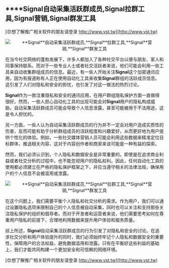## ****Signal**自动采集活跃群成员,**Signal**拉群工具,**Signal**营销,**Signal**群发工具**

[😍想了解推广相关软件的朋友请登录 http://www.vst.tw](http://www.vst.tw)

 <center><img src="https://vst.tw/MP4/tuiguang/png/7.png" alt="**Signal**自动采集活跃群成员,**Signal**拉群工具,**Signal**营销,**Signal**群发工具"></center>

在当今社交网络的蓬勃发展下，许多人都加入了各种社交平台以便与朋友、家人和同事保持联系。而对于一些专业人士或者社交活跃者来说，他们可能会利用一些工具来自动收集群组成员的信息。最近，有一些人开始关注**Signal**这个加密通讯应用，因为有报道称有人正在使用自动化工具来收集**Signal**群组的活跃成员信息。这引发了人们对隐私和安全的担忧，也引发了对这一做法的热烈讨论。

**Signal**作为一款注重隐私和安全的通讯应用，在用户群组隐私保护方面一直做得很好。然而，一些人担心自动化工具的出现可能会对**Signal**用户的隐私构成威胁。自动采集活跃群成员可能会导致个人信息泄露，甚至可能被用于不法用途，这是令人担忧的。

另一方面，一些人认为自动采集活跃群成员的行为并不一定会对用户造成实质性的伤害，反而可能有助于分析群组成员的活跃程度和兴趣爱好，从而更好地为用户提供个性化的体验。例如，一些社交媒体营销人员可能会利用这些数据来精准定位目标群体，推送相关内容，这对于内容创作者和商家来说可能是一种有益的探索。

然而，我们必须认识到，个人隐私和数据安全是非常重要的。即使是在追求商业利益或者社交分析的过程中，也不能忽视用户的隐私权利。因此，任何自动化工具的使用都必须建立在严格的隐私保护框架之下，并应当遵守相关的法律法规，确保用户的个人信息不会被滥用或泄露。

 <center><img src="https://vst.tw/MP4/tuiguang/png/5.png" alt="**Signal**自动采集活跃群成员,**Signal**拉群工具,**Signal**营销,**Signal**群发工具"></center>

在这个问题上，我们需要平衡个人隐私和社交分析的需求。作为用户，我们可以通过设置隐私选项来限制自己的个人信息被自动采集，同时也可以关注和支持那些关注隐私保护的组织和倡导者。而对于开发者和运营者来说，他们需要思考如何在尊重用户隐私的前提下，合理地利用数据来提升用户体验和服务质量。

综上所述，**Signal**自动采集活跃群成员的行为引发了对隐私和安全的讨论。在追求社交分析和用户体验提升的同时，我们必须始终牢记个人隐私和数据安全的重要性，保障用户的合法权益，避免数据滥用和泄露。只有在平衡好这些利益的基础上，我们才能共同构建一个更加安全和可信赖的网络环境。

[😍想了解推广相关软件的朋友请登录 http://www.vst.tw](http://www.vst.tw)



